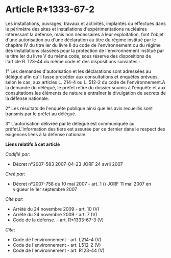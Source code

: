 # Article R*1333-67-2

Les installations, ouvrages, travaux et activités, implantés ou effectués dans le périmètre des sites et installations
d'expérimentations nucléaires intéressant la défense, mais non nécessaires à leur exploitation, font l'objet d'une
autorisation ou d'une déclaration au titre du régime institué par le chapitre IV du titre Ier du livre II du code de
l'environnement ou du régime des installations classées pour la protection de l'environnement institué par le titre Ier du
livre V du même code, sous réserve des dispositions de l'article R. 123-44 du même code et des dispositions suivantes : 

1° Les demandes d'autorisation et les déclarations sont adressées au délégué afin qu'il fasse procéder aux consultations et
enquêtes prévues, selon le cas, aux articles L. 214-4 ou L. 512-2 du code de l'environnement.A la demande du délégué, le
préfet retire du dossier soumis à l'enquête et aux consultations les éléments de nature à entraîner la divulgation de secrets
de la défense nationale. 

2° Les résultats de l'enquête publique ainsi que les avis recueillis sont transmis par le préfet au délégué. 

3° L'autorisation délivrée par le délégué est communiquée au préfet.L'information des tiers est assurée par ce dernier dans
le respect des exigences liées à la défense nationale.

**Liens relatifs à cet article**

_Codifié par_:

  - Décret n°2007-583 2007-04-23 JORF 24 avril 2007

_Créé par_:

  - Décret n°2007-758 du 10 mai 2007 - art. 1 () JORF 11 mai 2007 en vigueur le 1er septembre 2007

_Cité par_:

  - Arrêté du 24 novembre 2009 - art. 10 (V)
  - Arrêté du 24 novembre 2009 - art. 7 (V)
  - Code de la défense. - art. R*1333-67-3 (V)

_Cite_:

  - Code de l'environnement - art. L214-4 (V)
  - Code de l'environnement - art. L512-2 (V)
  - Code de l'environnement - art. R123-44 (V)
